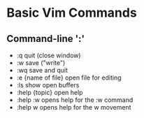 # Basic Vim Commands

## Command-line ':'

- :q quit (close window)
- :w save ("write")
- :wq save and quit
- :e {name of file} open file for editing
- :ls show open buffers
- :help {topic} open help
- :help :w opens help for the :w command
- :help w opens help for the w movement
